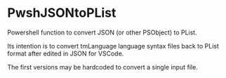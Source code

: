 # PwshJSONtoPList

Powershell function to convert JSON (or other PSObject) to PList.

Its intention is to convert tmLanguage language syntax files back to PList format after edited in JSON for VSCode.

The first versions may be hardcoded to convert a single input file.
